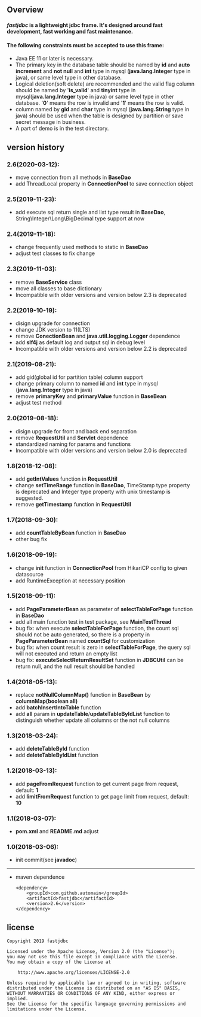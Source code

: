 Overview
---
#### *fastjdbc* is a lightweight jdbc frame. It's designed around fast development, fast working and fast maintenance.
#### **The following constraints must be accepted to use this frame:**
* Java EE 11 or later is necessary.
* The primary key in the database table should be named by __id__ and __auto increment__ and __not null__ and __int__ type in mysql (__java.lang.Integer__ type in java), or same level type in other database.
* Logical deletion(soft delete) are recommended and the valid flag column should be named by '__is_valid__' and __tinyint__ type in mysql(__java.lang.Integer__ type in java) or same level type in other database.
'__0__' means the row is invalid and '__1__' means the row is valid.
* column named by __gid__ and __char__ type in mysql (__java.lang.String__ type in java) should be used
when the table is designed by partition or save secret message in business.
* A part of demo is in the test directory.

version history
---
### 2.6(2020-03-12):
* move connection from all methods in __BaseDao__
* add ThreadLocal property in __ConnectionPool__ to save connection object
### 2.5(2019-11-23):
* add execute sql return single and list type result in __BaseDao__, String\Integer\Long\BigDecimal type support at now
### 2.4(2019-11-18):
* change frequently used methods to static in __BaseDao__
* adjust test classes to fix change
### 2.3(2019-11-03):
* remove __BaseService__ class
* move all classes to base dictionary
* Incompatible with older versions and version below 2.3 is deprecated
### 2.2(2019-10-19):
* disign upgrade for connection
* change JDK version to 11(LTS)
* remove __ConectionBean__ and __java.util.logging.Logger__ dependence
* add __slf4j__ as default log and output sql in debug level
* Incompatible with older versions and version below 2.2 is deprecated
### 2.1(2019-08-21):
* add gid(global id for partition table) column support
* change primary column to named __id__ and __int__ type in mysql (__java.lang.Integer__ type in java)
* remove __primaryKey__ and __primaryValue__ function in __BaseBean__
* adjust test method
### 2.0(2019-08-18):
* disign upgrade for front and back end separation
* remove __RequestUtil__ and __Servlet__ dependence
* standardized naming for params and functions
* Incompatible with older versions and version below 2.0 is deprecated
### 1.8(2018-12-08):
* add __getIntValues__ function in __RequestUtil__
* change __setTimeRange__ function in __BaseDao__, TimeStamp type property is deprecated and Integer type property with unix timestamp is suggested.
* remove __getTimestamp__ function in __RequestUtil__

### 1.7(2018-09-30):
* add __countTableByBean__ function in __BaseDao__
* other bug fix

### 1.6(2018-09-19):
* change __init__ function in __ConnectionPool__ from HikariCP config to given datasource
* add RuntimeException at necessary position
### 1.5(2018-09-11):
* add __PageParameterBean__ as parameter of __selectTableForPage__ function in __BaseDao__
* add all main function test in test package, see __MainTestThread__ 
* bug fix: when execute __selectTableForPage__ function, the count sql should not be auto generated, so there is a property in __PageParameterBean__ named __countSql__ for customization
* bug fix: when count result is zero in __selectTableForPage__, the query sql will not executed and return an empty list
* bug fix: __executeSelectReturnResultSet__ function in __JDBCUtil__ can be return null, and the null result should be handled
### 1.4(2018-05-13):
* replace __notNullColumnMap()__ function in __BaseBean__ by __columnMap(boolean all)__
* add __batchInsertIntoTable__ function
* add __all__ param in __updateTable__/__updateTableByIdList__ function to distinguish whether update all columns or the not null columns
### 1.3(2018-03-24):
* add __deleteTableById__ function
* add __deleteTableByIdList__ function
### 1.2(2018-03-13):
* add __pageFromRequest__ function to get current page from request, default: __1__
* add __limitFromRequest__ function to get page limit from request, default: __10__
### 1.1(2018-03-07):
* __pom.xml__ and __README.md__ adjust
### 1.0(2018-03-06):
* init commit(see __javadoc__)
---
* maven dependence
    ```
    <dependency>
        <groupId>com.github.automain</groupId>
        <artifactId>fastjdbc</artifactId>
        <version>2.6</version>
    </dependency>
    ```
license
---
```
Copyright 2019 fastjdbc

Licensed under the Apache License, Version 2.0 (the "License");
you may not use this file except in compliance with the License.
You may obtain a copy of the License at

    http://www.apache.org/licenses/LICENSE-2.0

Unless required by applicable law or agreed to in writing, software
distributed under the License is distributed on an "AS IS" BASIS,
WITHOUT WARRANTIES OR CONDITIONS OF ANY KIND, either express or implied.
See the License for the specific language governing permissions and
limitations under the License.
```